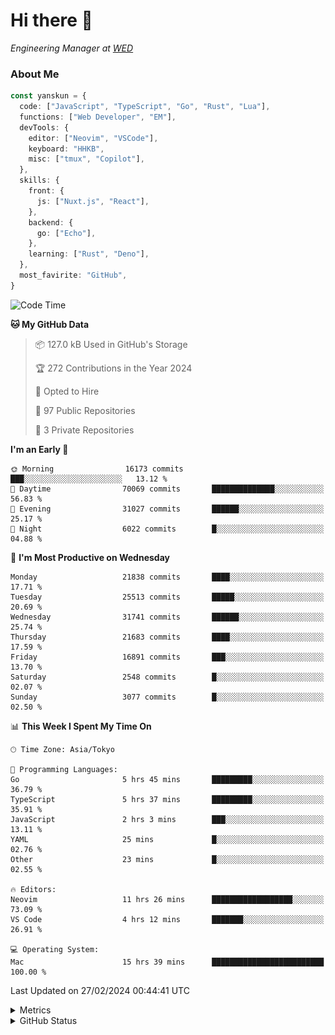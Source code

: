 # Hi there&nbsp;:wave:

<!-- ![Alt text](https://spotify-recently-played-readme.vercel.app/api?user=31kynbuubkiu3r4qh4hjuaglhfay) -->

_Engineering Manager at [WED](https://github.com/wedinc)_

### About Me

```ts
const yanskun = {
  code: ["JavaScript", "TypeScript", "Go", "Rust", "Lua"],
  functions: ["Web Developer", "EM"],
  devTools: {
    editor: ["Neovim", "VSCode"],
    keyboard: "HHKB",
    misc: ["tmux", "Copilot"],
  },
  skills: {
    front: {
      js: ["Nuxt.js", "React"],
    },
    backend: {
      go: ["Echo"],
    },
    learning: ["Rust", "Deno"],
  },
  most_favirite: "GitHub",
}
```

<!--START_SECTION:waka-->
![Code Time](http://img.shields.io/badge/Code%20Time-712%20hrs%2010%20mins-blue)

**🐱 My GitHub Data** 

> 📦 127.0 kB Used in GitHub's Storage 
 > 
> 🏆 272 Contributions in the Year 2024
 > 
> 💼 Opted to Hire
 > 
> 📜 97 Public Repositories 
 > 
> 🔑 3 Private Repositories 
 > 
**I'm an Early 🐤** 

```text
🌞 Morning                16173 commits       ███░░░░░░░░░░░░░░░░░░░░░░   13.12 % 
🌆 Daytime                70069 commits       ██████████████░░░░░░░░░░░   56.83 % 
🌃 Evening                31027 commits       ██████░░░░░░░░░░░░░░░░░░░   25.17 % 
🌙 Night                  6022 commits        █░░░░░░░░░░░░░░░░░░░░░░░░   04.88 % 
```
📅 **I'm Most Productive on Wednesday** 

```text
Monday                   21838 commits       ████░░░░░░░░░░░░░░░░░░░░░   17.71 % 
Tuesday                  25513 commits       █████░░░░░░░░░░░░░░░░░░░░   20.69 % 
Wednesday                31741 commits       ██████░░░░░░░░░░░░░░░░░░░   25.74 % 
Thursday                 21683 commits       ████░░░░░░░░░░░░░░░░░░░░░   17.59 % 
Friday                   16891 commits       ███░░░░░░░░░░░░░░░░░░░░░░   13.70 % 
Saturday                 2548 commits        █░░░░░░░░░░░░░░░░░░░░░░░░   02.07 % 
Sunday                   3077 commits        █░░░░░░░░░░░░░░░░░░░░░░░░   02.50 % 
```


📊 **This Week I Spent My Time On** 

```text
🕑︎ Time Zone: Asia/Tokyo

💬 Programming Languages: 
Go                       5 hrs 45 mins       █████████░░░░░░░░░░░░░░░░   36.79 % 
TypeScript               5 hrs 37 mins       █████████░░░░░░░░░░░░░░░░   35.91 % 
JavaScript               2 hrs 3 mins        ███░░░░░░░░░░░░░░░░░░░░░░   13.11 % 
YAML                     25 mins             █░░░░░░░░░░░░░░░░░░░░░░░░   02.76 % 
Other                    23 mins             █░░░░░░░░░░░░░░░░░░░░░░░░   02.55 % 

🔥 Editors: 
Neovim                   11 hrs 26 mins      ██████████████████░░░░░░░   73.09 % 
VS Code                  4 hrs 12 mins       ███████░░░░░░░░░░░░░░░░░░   26.91 % 

💻 Operating System: 
Mac                      15 hrs 39 mins      █████████████████████████   100.00 % 
```


 Last Updated on 27/02/2024 00:44:41 UTC
<!--END_SECTION:waka-->

<details>
  <summary>Metrics</summary>
  <img src="https://github.com/yanskun/yanskun/blob/main/github-metrics.svg" alt="Metrics">
</details>

<details>
  <summary>GitHub Status</summary>
  <picture>
    <source media="(prefers-color-scheme: dark)" srcset="https://raw.githubusercontent.com/yanskun/yanskun/master/profile-summary-card-output/nord_dark/0-profile-details.svg">
   <img src="https://raw.githubusercontent.com/yanskun/yanskun/master/profile-summary-card-output/default/0-profile-details.svg">
  </picture>
  <br>
  <picture>
    <source media="(prefers-color-scheme: dark)" srcset="https://raw.githubusercontent.com/yanskun/yanskun/master/profile-summary-card-output/nord_dark/1-repos-per-language.svg">
   <img src="https://raw.githubusercontent.com/yanskun/yanskun/master/profile-summary-card-output/default/1-repos-per-language.svg">
  </picture>
  <picture>
    <source media="(prefers-color-scheme: dark)" srcset="https://raw.githubusercontent.com/yanskun/yanskun/master/profile-summary-card-output/nord_dark/2-most-commit-language.svg">
   <img src="https://raw.githubusercontent.com/yanskun/yanskun/master/profile-summary-card-output/default/2-most-commit-language.svg">
  </picture>
  <br>
  <picture>
    <source media="(prefers-color-scheme: dark)" srcset="https://raw.githubusercontent.com/yanskun/yanskun/master/profile-summary-card-output/nord_dark/3-stats.svg">
   <img src="https://raw.githubusercontent.com/yanskun/yanskun/master/profile-summary-card-output/default/3-stats.svg">
  </picture>
  <picture>
    <source media="(prefers-color-scheme: dark)" srcset="https://raw.githubusercontent.com/yanskun/yanskun/master/profile-summary-card-output/nord_dark/4-productive-time.svg">
   <img src="https://raw.githubusercontent.com/yanskun/yanskun/master/profile-summary-card-output/default/4-productive-time.svg">
  </picture>
</details>
